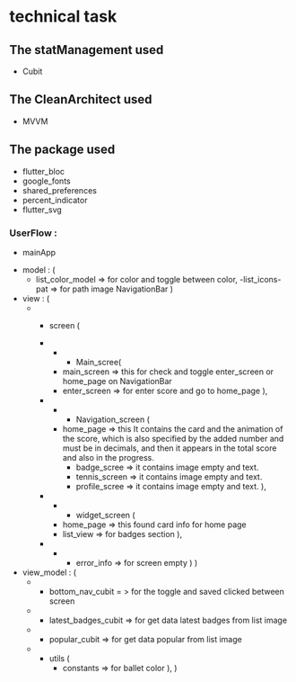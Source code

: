 # technical task

## The statManagement used
 * Cubit 

## The CleanArchitect used
* MVVM 

## The package used
* flutter_bloc
* google_fonts
* shared_preferences
* percent_indicator
* flutter_svg

### UserFlow : 
- mainApp 
* model :  (
  - list_color_model => for color and toggle between color,
  -list_icons-pat => for path image NavigationBar
  )
* view : (
  * * screen (
    * * * Main_scree(
      - main_screen => this for check and toggle enter_screen or home_page on NavigationBar
      - enter_screen => for enter score and go to home_page ),
      
    * * * Navigation_screen (
      - home_page => this It contains the card and the animation of the score, which is also specified by the added number and must be in decimals, and then it appears in the total score and also in the progress.
        - badge_scree => it contains image empty and text.
        - tennis_screen => it contains image empty and text.
        - profile_scree => it contains image empty and text.
        ),
    * * * widget_screen (
      - home_page => this found card info for home page 
      - list_view => for badges section
        ),
    * * * error_info => for screen empty 
    )
)
* view_model : (
    * * bottom_nav_cubit = > for the toggle and saved clicked between screen 
    * * latest_badges_cubit => for get data latest badges from list image 
    * * popular_cubit => for get data popular from list image 
    * * utils (
         - constants => for ballet color 
   ),
 )



